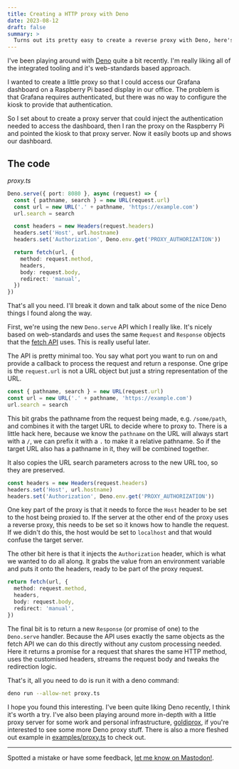 ```yaml
---
title: Creating a HTTP proxy with Deno
date: 2023-08-12
draft: false
summary: >
  Turns out its pretty easy to create a reverse proxy with Deno, here's how.
---
```


I've been playing around with [Deno](https://deno.land) quite a bit recently. I'm really liking all of the integrated tooling and it's web-standards based approach.

I wanted to create a little proxy so that I could access our Grafana dashboard on a Raspberry Pi based display in our office. The problem is that Grafana requires authenticated, but there was no way to configure the kiosk to provide that authentication.

So I set about to create a proxy server that could inject the authentication needed to access the dashboard, then I ran the proxy on the Raspberry Pi and pointed the kiosk to that proxy server. Now it easily boots up and shows our dashboard.

## The code

_proxy.ts_

```ts
Deno.serve({ port: 8080 }, async (request) => {
  const { pathname, search } = new URL(request.url)
  const url = new URL('.' + pathname, 'https://example.com')
  url.search = search

  const headers = new Headers(request.headers)
  headers.set('Host', url.hostname)
  headers.set('Authorization', Deno.env.get('PROXY_AUTHORIZATION'))

  return fetch(url, {
    method: request.method,
    headers,
    body: request.body,
    redirect: 'manual',
  })
})
```

That's all you need. I'll break it down and talk about some of the nice Deno things I found along the way.

First, we're using the new `Deno.serve` API which I really like. It's nicely based on web-standards and uses the same `Request` and `Response` objects that the [fetch API](https://developer.mozilla.org/en-US/docs/Web/API/Fetch_API) uses. This is really useful later.

The API is pretty minimal too. You say what port you want to run on and provide a callback to process the request and return a response.
One gripe is the `request.url` is not a URL object but just a string representation of the URL.

```ts
const { pathname, search } = new URL(request.url)
const url = new URL('.' + pathname, 'https://example.com')
url.search = search
```

This bit grabs the pathname from the request being made, e.g. `/some/path`, and combines it with the target URL to decide where to proxy to. There is a little hack here, because we know the `pathname` on the URL will always start with a `/`, we can prefix it with a `.` to make it a relative pathname. So if the target URL also has a pathname in it, they will be combined together.

It also copies the URL search parameters across to the new URL too, so they are preserved.

```ts
const headers = new Headers(request.headers)
headers.set('Host', url.hostname)
headers.set('Authorization', Deno.env.get('PROXY_AUTHORIZATION'))
```

One key part of the proxy is that it needs to force the `Host` header to be set to the host being proxied to. If the server at the other end of the proxy uses a reverse proxy, this needs to be set so it knows how to handle the request. If we didn't do this, the host would be set to `localhost` and that would confuse the target server.

The other bit here is that it injects the `Authorization` header, which is what we wanted to do all along. It grabs the value from an environment variable and puts it onto the headers, ready to be part of the proxy request.

```ts
return fetch(url, {
  method: request.method,
  headers,
  body: request.body,
  redirect: 'manual',
})
```

The final bit is to return a new `Response` (or promise of one) to the `Deno.serve` handler. Because the API uses exactly the same objects as the fetch API we can do this directly without any custom processing needed. Here it returns a promise for a request that shares the same HTTP method, uses the customised headers, streams the request body and tweaks the redirection logic.

That's it, all you need to do is run it with a deno command:

```sh
deno run --allow-net proxy.ts
```

I hope you found this interesting. I've been quite liking Deno recently, I think it's worth a try. I've also been playing around more in-depth with a little proxy server for some work and personal infrastructure, [goldiprox](https://r.r0b.io/goldiprox), if you're interested to see some more Deno proxy stuff. There is also a more fleshed out example in [examples/proxy.ts](/examples/proxy.ts) to check out.

---

Spotted a mistake or have some feedback, [let me know on Mastodon!](https://hyem.tech/@rob).
